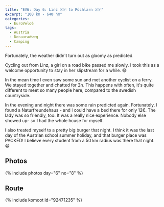```yaml
---
title: "EV6: Day 6: Linz 🇦🇹 to Pöchlarn 🇦🇹"
excerpt: "100 km - 640 hm"
categories:
  - EuroVelo6
tags:
  - Austria
  - Donauradweg
  - Camping
---
```

Fortunately, the weather didn't turn out as gloomy as predicted. 

Cycling out from Linz, a girl on a road bike passed me slowly. I took this as a welcome opportunity to stay in her slipstream for a while. 😄

In the mean time I even saw some sun and met another cyclist on a ferry. We stayed together and chatted for 2h. This happens with often, it's quite different to meet so many people here, compared to the swedish countryside.

In the evening and night there was some rain predicted again. Fortunately, I found a Naturfreundehaus - and I could have a bed there for only 12€. The lady was so friendly, too. It was a really nice experience.
Nobody else showed up- so I had the whole house for myself.

I also treated myself to a pretty big burger that night. I think it was the last day of the Austrian school summer holiday, and that burger place was PACKED! I believe every student from a 50 km radius was there that night. 😁

## Photos

{% include photos day="6" no="8" %}

## Route

{% include komoot id="92471235" %}
